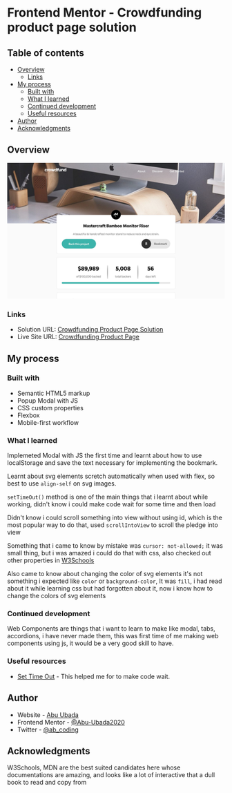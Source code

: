 # Frontend Mentor - Crowdfunding product page solution

## Table of contents

- [Overview](#overview)
  - [Links](#links)
- [My process](#my-process)
  - [Built with](#built-with)
  - [What I learned](#what-i-learned)
  - [Continued development](#continued-development)
  - [Useful resources](#useful-resources)
- [Author](#author)
- [Acknowledgments](#acknowledgments)

## Overview

![Crowdfund Project](images/screenshot.jpeg "Crowdfund Project")

### Links

- Solution URL: [Crowdfunding Product Page Solution](https://www.frontendmentor.io/solutions/crowdfuncing-product-page-challenge-JcuKwJ8zA)
- Live Site URL: [Crowdfunding Product Page](https://simple-front-end-mentor-challenges.vercel.app/Crowdfunding-Product-Page/index.html)

## My process

### Built with

- Semantic HTML5 markup
- Popup Modal with JS
- CSS custom properties
- Flexbox
- Mobile-first workflow

### What I learned

Implemeted Modal with JS the first time and learnt about how to use localStorage and save the text necessary for implementing the bookmark. 

Learnt about svg elements scretch automatically when used with flex, so best to use ```align-self``` on svg images. 

```setTimeOut()``` method is one of the main things that i learnt about while working, didn't know i could make code wait for some time and then load

Didn't know i could scroll something into view without using id, which is the most popular way to do that, used ```scrollIntoView``` to scroll the pledge into view

Something that i came to know by mistake was ```cursor: not-allowed;``` it was small thing, but i was amazed i could do that with css, also checked out other properties in [W3Schools](https://www.w3schools.com/cssref/pr_class_cursor.asp)

Also came to know about changing the color of svg elements it's not something i expected like ```color``` or ```background-color```, It was ```fill```, i had read about it while learning css but had forgotten about it, now i know how to change the colors of svg elements

### Continued development

Web Components are things that i want to learn to make like modal, tabs, accordions, i have never made them, this was first time of me making web components using js, it would be a very good skill to have.

### Useful resources

- [Set Time Out](https://www.w3schools.com/jsref/met_win_settimeout.asp) - This helped me for to make code wait.

## Author

- Website - [Abu Ubada](https://www.newlifeintro.epizy.com)
- Frontend Mentor - [@Abu-Ubada2020](https://www.frontendmentor.io/profile/Abu-Ubada2020)
- Twitter - [@ab_coding](https://twitter.com/ab_coding)

## Acknowledgments

W3Schools, MDN are the best suited candidates here whose documentations are amazing, and looks like a lot of interactive that a dull book to read and copy from
